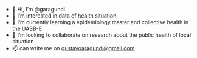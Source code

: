 - 👋 Hi, I’m @garagundi
- 👀 I’m interested in data of health situation
- 🌱 I’m currently learning a epidemiology master and collective health in the UASB-E
- 💞️ I’m looking to collaborate on research about the public health of local situation 
- 📫 can write me on gustavoaragundi@gmail.com
